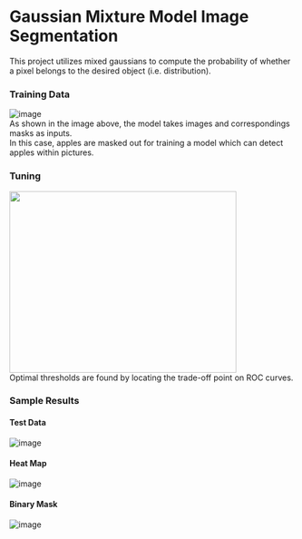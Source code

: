 # Gaussian Mixture Model Image Segmentation
This project utilizes mixed gaussians to compute the probability of whether a pixel belongs to the desired object (i.e. distribution).
### Training Data
![image](https://github.com/XDDz123/mixed-gauss-segmentation/assets/20507222/e8cc0a0e-b645-4b10-bf03-9e9b31ff18e3) </br>
As shown in the image above, the model takes images and correspondings masks as inputs. </br>
In this case, apples are masked out for training a model which can detect apples within pictures.
### Tuning
<img src="https://github.com/XDDz123/mixed-gauss-segmentation/assets/20507222/ce99b21e-14b6-440f-8249-4308aca9da3d" width="400" height="320"> </br>
Optimal thresholds are found by locating the trade-off point on ROC curves.
### Sample Results
#### Test Data
![image](https://github.com/XDDz123/mixed-gauss-segmentation/assets/20507222/26dda26e-321f-45c0-8446-b1bb8c3290ab) </br>
#### Heat Map
![image](https://github.com/XDDz123/mixed-gauss-segmentation/assets/20507222/6277707b-c9a7-469b-903f-1cbecc576f15) </br>
#### Binary Mask
![image](https://github.com/XDDz123/mixed-gauss-segmentation/assets/20507222/ede11973-0ca5-420b-a6cb-66f215c54771)

